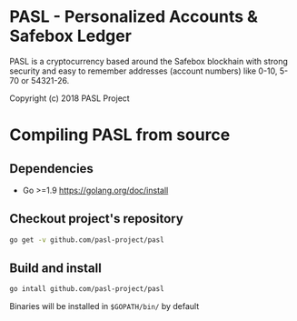 # PASL - Personalized Accounts & Safebox Ledger

PASL is a cryptocurrency based around the Safebox blockhain with strong security and easy to remember addresses (account numbers) like 0-10, 5-70 or 54321-26.

Copyright (c) 2018 PASL Project

# Compiling PASL from source

## Dependencies

* Go >=1.9 <https://golang.org/doc/install>

## Checkout project's repository

```bash
go get -v github.com/pasl-project/pasl
```

## Build and install

```bash
go intall github.com/pasl-project/pasl
```

Binaries will be installed in `$GOPATH/bin/` by default